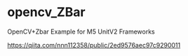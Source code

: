 # opencv_ZBar

OpenCV+Zbar Example for M5 UnitV2 Frameworks


https://qiita.com/nnn112358/public/2ed9576aec97c9290011
